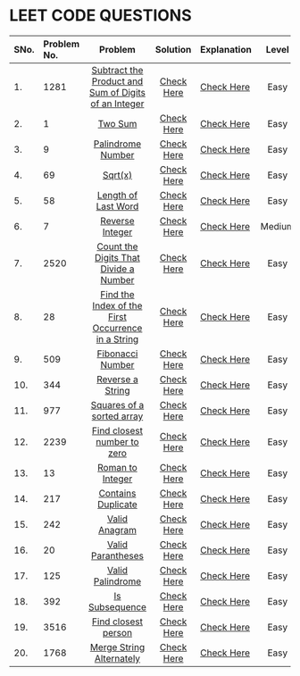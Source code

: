 # LEET CODE QUESTIONS

| SNo. | Problem No. |                                                                   Problem                                                                   |       Solution        | Explanation                 | Level  |
| :--- | :---------- | :-----------------------------------------------------------------------------------------------------------------------------------------: | :-------------------: | :-------------------------- | :----: |
| 1.   | 1281        | [Subtract the Product and Sum of Digits of an Integer](https://leetcode.com/problems/subtract-the-product-and-sum-of-digits-of-an-integer/) | [Check Here](./1.py)  | [Check Here](0.%20MD/1.md)  |  Easy  |
| 2.   | 1           |                                        [Two Sum](https://leetcode.com/problems/two-sum/description/)                                        | [Check Here](./2.py)  | [Check Here](0.%20MD/2.md)  |  Easy  |
| 3.   | 9           |                                    [Palindrome Number](https://leetcode.com/problems/palindrome-number/)                                    | [Check Here](./3.py)  | [Check Here](0.%20MD/3.md)  |  Easy  |
| 4.   | 69          |                                               [Sqrt(x)](https://leetcode.com/problems/sqrtx/)                                               | [Check Here](./4.py)  | [Check Here](0.%20MD/4.md)  |  Easy  |
| 5.   | 58          |                                  [Length of Last Word](https://leetcode.com/problems/length-of-last-word/)                                  | [Check Here](./5.py)  | [Check Here](0.%20MD/5.md)  |  Easy  |
| 6.   | 7           |                                      [Reverse Integer](https://leetcode.com/problems/reverse-integer/)                                      | [Check Here](./6.py)  | [Check Here](0.%20MD/6.md)  | Medium |
| 7.   | 2520        |                [Count the Digits That Divide a Number](https://leetcode.com/problems/count-the-digits-that-divide-a-number/)                | [Check Here](./7.py)  | [Check Here](0.%20MD/7.md)  |  Easy  |
| 8.   | 28          |   [Find the Index of the First Occurrence in a String](https://leetcode.com/problems/find-the-index-of-the-first-occurrence-in-a-string/)   | [Check Here](./8.py)  | [Check Here](0.%20MD/8.md)  |  Easy  |
| 9.   | 509         |                                     [Fibonacci Number](https://leetcode.com/problems/fibonacci-number/)                                     | [Check Here](./9.py)  | [Check Here](0.%20MD/9.md)  |  Easy  |
| 10.  | 344         |                                      [Reverse a String](https://leetcode.com/problems/reverse-string/)                                      | [Check Here](./10.py) | [Check Here](0.%20MD/10.md) |  Easy  |
| 11.  | 977         |                            [Squares of a sorted array](https://leetcode.com/problems/squares-of-a-sorted-array/)                            | [Check Here](./11.py) | [Check Here](0.%20MD/11.md) |  Easy  |
| 12.  | 2239        |                          [Find closest number to zero](https://leetcode.com/problems/find-closest-number-to-zero/)                          | [Check Here](./12.py) | [Check Here](0.%20MD/12.md) |  Easy  |
| 13.  | 13          |                                     [Roman to Integer](https://leetcode.com/problems/roman-to-integer/)                                     | [Check Here](./13.py) | [Check Here](0.%20MD/13.md) |  Easy  |
| 14.  | 217         |                                   [Contains Duplicate](https://leetcode.com/problems/contains-duplicate/)                                   | [Check Here](./14.py) | [Check Here](0.%20MD/14.md) |  Easy  |
| 15.  | 242         |                                        [Valid Anagram](https://leetcode.com/problems/valid-anagram/)                                        | [Check Here](./15.py) | [Check Here](0.%20MD/15.md) |  Easy  |
| 16.  | 20          |                                    [Valid Parantheses](https://leetcode.com/problems/valid-parentheses/)                                    | [Check Here](./16.py) | [Check Here](0.%20MD/16.md) |  Easy  |
| 17.  | 125         |                                     [Valid Palindrome](https://leetcode.com/problems/valid-palindrome/)                                     | [Check Here](./17.py) | [Check Here](0.%20MD/17.md) |  Easy  |
| 18.  | 392         |                                       [Is Subsequence](https://leetcode.com/problems/is-subsequence/)                                       | [Check Here](./18.py) | [Check Here](0.%20MD/18.md) |  Easy  |
| 19.  | 3516        |                                  [Find closest person](https://leetcode.com/problems/find-closest-person/)                                  | [Check Here](./19.py) | [Check Here](0.%20MD/19.md) |  Easy  |
| 20.  | 1768        |                            [Merge String Alternately](https://leetcode.com/problems/merge-strings-alternately/)                             | [Check Here](./20.py) | [Check Here](0.%20MD/20.md) |  Easy  |
